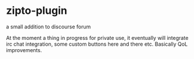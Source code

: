 # zipto-plugin
a small addition to discourse forum

At the moment a thing in progress for private use, it eventually will integrate irc chat integration, some custom buttons here and there etc. 
Basically QoL improvements.

